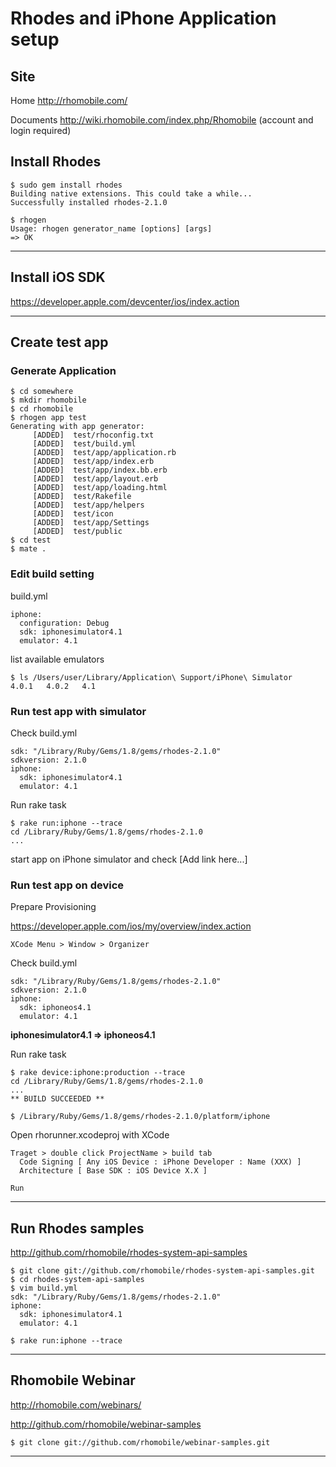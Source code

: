 # Rhodes and iPhone Application setup

## Site

Home
<http://rhomobile.com/>

Documents
<http://wiki.rhomobile.com/index.php/Rhomobile>
(account and login required)

## Install Rhodes

    $ sudo gem install rhodes
    Building native extensions. This could take a while...
    Successfully installed rhodes-2.1.0

    $ rhogen
    Usage: rhogen generator_name [options] [args] 
    => OK

---

## Install iOS SDK

<https://developer.apple.com/devcenter/ios/index.action>

---

## Create test app

### Generate Application

    $ cd somewhere
    $ mkdir rhomobile
    $ cd rhomobile
    $ rhogen app test
    Generating with app generator:
         [ADDED]  test/rhoconfig.txt
         [ADDED]  test/build.yml
         [ADDED]  test/app/application.rb
         [ADDED]  test/app/index.erb
         [ADDED]  test/app/index.bb.erb
         [ADDED]  test/app/layout.erb
         [ADDED]  test/app/loading.html
         [ADDED]  test/Rakefile
         [ADDED]  test/app/helpers
         [ADDED]  test/icon
         [ADDED]  test/app/Settings
         [ADDED]  test/public
    $ cd test
    $ mate .
    
### Edit build setting

build.yml

    iphone:
      configuration: Debug
      sdk: iphonesimulator4.1
      emulator: 4.1
      
list available emulators

    $ ls /Users/user/Library/Application\ Support/iPhone\ Simulator
    4.0.1	4.0.2	4.1

### Run test app with simulator

Check build.yml

    sdk: "/Library/Ruby/Gems/1.8/gems/rhodes-2.1.0"
    sdkversion: 2.1.0
    iphone:
      sdk: iphonesimulator4.1
      emulator: 4.1

Run rake task

    $ rake run:iphone --trace
    cd /Library/Ruby/Gems/1.8/gems/rhodes-2.1.0
    ...
    
start app on iPhone simulator and check [Add link here...]
    
### Run test app on device

Prepare Provisioning

<https://developer.apple.com/ios/my/overview/index.action>
    
    XCode Menu > Window > Organizer

Check build.yml

    sdk: "/Library/Ruby/Gems/1.8/gems/rhodes-2.1.0"
    sdkversion: 2.1.0
    iphone:
      sdk: iphoneos4.1
      emulator: 4.1

**iphonesimulator4.1 => iphoneos4.1**

Run rake task

    $ rake device:iphone:production --trace
    cd /Library/Ruby/Gems/1.8/gems/rhodes-2.1.0
    ...
    ** BUILD SUCCEEDED **
    
    $ /Library/Ruby/Gems/1.8/gems/rhodes-2.1.0/platform/iphone
    
Open rhorunner.xcodeproj with XCode

    Traget > double click ProjectName > build tab
      Code Signing [ Any iOS Device : iPhone Developer : Name (XXX) ]
      Architecture [ Base SDK : iOS Device X.X ]

    Run
    
---

## Run Rhodes samples

<http://github.com/rhomobile/rhodes-system-api-samples>

    $ git clone git://github.com/rhomobile/rhodes-system-api-samples.git
    $ cd rhodes-system-api-samples
    $ vim build.yml
    sdk: "/Library/Ruby/Gems/1.8/gems/rhodes-2.1.0"
    iphone:
      sdk: iphonesimulator4.1
      emulator: 4.1
    
    $ rake run:iphone --trace

---

## Rhomobile Webinar

<http://rhomobile.com/webinars/>

<http://github.com/rhomobile/webinar-samples>

    $ git clone git://github.com/rhomobile/webinar-samples.git

---

